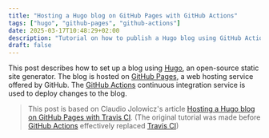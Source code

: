 ```yaml
---
title: "Hosting a Hugo blog on GitHub Pages with GitHub Actions"
tags: ["hugo", "github-pages", "github-actions"]
date: 2025-03-17T10:48:29+02:00
description: "Tutorial on how to publish a Hugo blog using GitHub Actions"
draft: false
---
```

This post describes how to set up a blog using [Hugo](https://gohugo.io/), an
open-source static site generator. The blog is hosted on [GitHub
Pages](https://pages.github.com/), a web hosting service offered by GitHub. The
[GitHub Actions](https://github.com/features/actions) continuous integration service is used to
deploy changes to the blog.

> This post is based on Claudio Jolowicz's article
> [Hosting a Hugo blog on GitHub Pages with Travis CI](https://cjolowicz.github.io/posts/hosting-a-hugo-blog-on-github-pages-with-travis-ci/).
> (The original tutorial was made before [GitHub Actions](https://github.com/features/actions) effectively replaced [Travis CI](https://www.travis-ci.com/))
